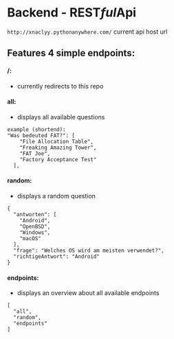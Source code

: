 # Backend - REST*ful*Api
`http://xnaclyy.pythonanywhere.com/` current api host url

## Features 4 simple endpoints:

#### /:
- currently redirects to this repo
#### all:
- displays all available questions
```
example (shortend):
"Was bedeuted FAT?": [
    "File Allocation Table",
    "Freaking Amazing Tower",
    "FAT Joe",
    "Factory Acceptance Test"
  ],
```
#### random:
- displays a random question
```
{
  "antworten": [
    "Android",
    "OpenBSD",
    "Windows",
    "macOS"
  ],
  "frage": "Welches OS wird am meisten verwendet?",
  "richtigeAntwort": "Android"
}
```
#### endpoints:
- displays an overview about all available endpoints
```
[
  "all",
  "random",
  "endpoints"
]
```
